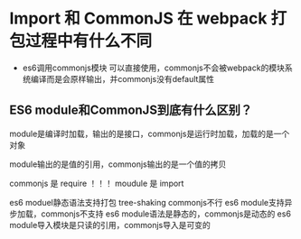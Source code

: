 Import 和 CommonJS 在 webpack 打包过程中有什么不同
==========


* es6调用commonjs模块   可以直接使用，commonjs不会被webpack的模块系统编译而是会原样输出，并commonjs没有default属性




ES6 module和CommonJS到底有什么区别？
------

module是编译时加载，输出的是接口，commonjs是运行时加载，加载的是一个对象

module输出的是值的引用，commonjs输出的是一个值的拷贝

commonjs 是 require ！！！
moudule  是 import


es6 moduel静态语法支持打包 tree-shaking  commonjs不行
es6 module支持异步加载，commonjs不支持
es6 module语法是静态的，commonjs是动态的
es6 module导入模块是只读的引用，commonjs导入是可变的


